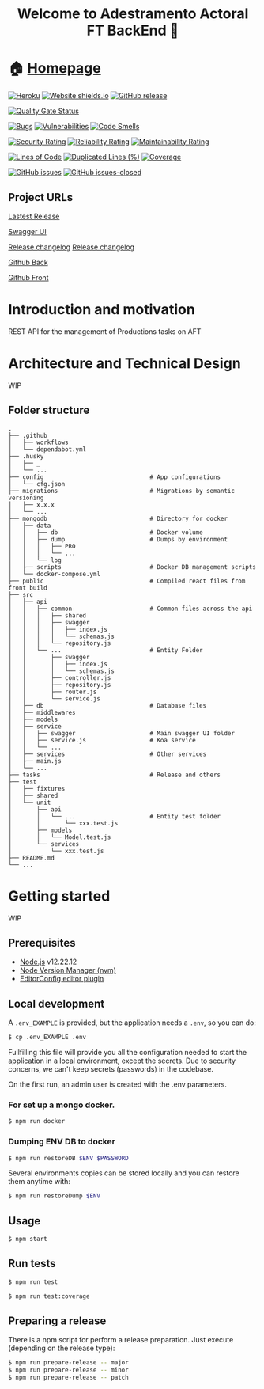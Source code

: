 <h1 align="center">Welcome to Adestramento Actoral FT BackEnd 👋</h1>

# 🏠 [Homepage](https://github.com/vinjatovix/AFT-back)

[![Heroku](https://heroku-badge.herokuapp.com/?app=heroku-badge)](https://heroku-badge.herokuapp.com/?app=heroku-badge)
[![Website shields.io](https://img.shields.io/website-up-down-green-red/http/shields.io.svg)](http://shields.io/)
[![GitHub release](https://img.shields.io/github/release/vinjatovix/AFT-back.svg)](https://GitHub.com/Naereen/StrapDown.js/releases/)

[![Quality Gate Status](https://sonarcloud.io/api/project_badges/measure?project=vinjatovix_AFT-back&metric=alert_status)](https://sonarcloud.io/summary/new_code?id=vinjatovix_AFT-back)

[![Bugs](https://sonarcloud.io/api/project_badges/measure?project=vinjatovix_AFT-back&metric=bugs)](https://sonarcloud.io/summary/new_code?id=vinjatovix_AFT-back)
[![Vulnerabilities](https://sonarcloud.io/api/project_badges/measure?project=vinjatovix_AFT-back&metric=vulnerabilities)](https://sonarcloud.io/summary/new_code?id=vinjatovix_AFT-back)
[![Code Smells](https://sonarcloud.io/api/project_badges/measure?project=vinjatovix_AFT-back&metric=code_smells)](https://sonarcloud.io/summary/new_code?id=vinjatovix_AFT-back)

[![Security Rating](https://sonarcloud.io/api/project_badges/measure?project=vinjatovix_AFT-back&metric=security_rating)](https://sonarcloud.io/summary/new_code?id=vinjatovix_AFT-back)
[![Reliability Rating](https://sonarcloud.io/api/project_badges/measure?project=vinjatovix_AFT-back&metric=reliability_rating)](https://sonarcloud.io/summary/new_code?id=vinjatovix_AFT-back)
[![Maintainability Rating](https://sonarcloud.io/api/project_badges/measure?project=vinjatovix_AFT-back&metric=sqale_rating)](https://sonarcloud.io/summary/new_code?id=vinjatovix_AFT-back)

[![Lines of Code](https://sonarcloud.io/api/project_badges/measure?project=vinjatovix_AFT-back&metric=ncloc)](https://sonarcloud.io/summary/new_code?id=vinjatovix_AFT-back)
[![Duplicated Lines (%)](https://sonarcloud.io/api/project_badges/measure?project=vinjatovix_AFT-back&metric=duplicated_lines_density)](https://sonarcloud.io/summary/new_code?id=vinjatovix_AFT-back)
[![Coverage](https://sonarcloud.io/api/project_badges/measure?project=vinjatovix_AFT-back&metric=coverage)](https://sonarcloud.io/summary/new_code?id=vinjatovix_AFT-back)

[![GitHub issues](https://img.shields.io/github/issues/vinjatovix/AFT-back.svg)](https://GitHub.com/Naereen/StrapDown.js/issues/)
[![GitHub issues-closed](https://img.shields.io/github/issues-closed/vinjatovix/AFT-back.svg)](https://GitHub.com/Naereen/StrapDown.js/issues?q=is%3Aissue+is%3Aclosed)

## Project URLs

[Lastest Release](https://aft-back.herokuapp.com)

[Swagger UI](https://aft-back.herokuapp.com/doc)

[Release changelog](https://github.com/vinjatovix/AFT-back/compare/0.1.0...0.1.1)
[Release changelog](https://github.com/vinjatovix/aft-front/compare/0.1.0...0.1.1)

[Github Back](https://github.com/vinjatovix/AFT-back)

[Github Front](https://github.com/vinjatovix/aft-front)

# Introduction and motivation

REST API for the management of Productions tasks on AFT

# Architecture and Technical Design

WIP

## Folder structure

    .
    ├── .github
    │   ├── workflows
    │   └── dependabot.yml
    ├── .husky
    │   ├── _
    │   └── ...
    ├── config                              # App configurations
    │   └── cfg.json
    ├── migrations                          # Migrations by semantic versioning
    │   ├── x.x.x
    │   └── ...
    ├── mongodb                             # Directory for docker
    │   ├── data
    │   │   ├── db                          # Docker volume
    │   │   ├── dump                        # Dumps by environment
    │   │   │   ├── PRO
    │   │   │   └── ...
    │   │   └── log
    │   ├── scripts                         # Docker DB management scripts
    │   └── docker-compose.yml
    ├── public                              # Compiled react files from front build
    ├── src
    │   ├── api
    │   │   ├── common                      # Common files across the api
    │   │   │   ├── shared
    │   │   │   ├── swagger
    │   │   │   │   ├── index.js
    │   │   │   │   └── schemas.js
    │   │   │   └── repository.js
    │   │   └── ...                         # Entity Folder
    │   │       ├── swagger
    │   │       │   ├── index.js
    │   │       │   └── schemas.js
    │   │       ├── controller.js
    │   │       ├── repository.js
    │   │       ├── router.js
    │   │       └── service.js
    │   ├── db                              # Database files
    │   ├── middlewares
    │   ├── models
    │   ├── service
    │   │   ├── swagger                     # Main swagger UI folder
    │   │   ├── service.js                  # Koa service
    │   │   └── ...
    │   ├── services                        # Other services
    │   ├── main.js
    │   └── ...
    ├── tasks                               # Release and others
    ├── test
    │   ├── fixtures
    │   ├── shared
    │   └── unit
    │       ├── api
    │       │   └── ...                     # Entity test folder
    │       │       └── xxx.test.js
    │       ├── models
    │       │   └── Model.test.js
    │       └── services
    │           └── xxx.test.js
    ├── README.md
    └── ...

# Getting started

WIP

## Prerequisites

- [Node.js](https://nodejs.org/es/) v12.22.12
- [Node Version Manager (nvm)](https://github.com/nvm-sh/nvm)
- [EditorConfig editor plugin](https://marketplace.visualstudio.com/items?itemName=EditorConfig.EditorConfig)

## Local development

A `.env_EXAMPLE` is provided, but the application needs a `.env`, so you can do:

```sh
$ cp .env_EXAMPLE .env
```

Fullfilling this file will provide you all the configuration needed
to start the application in a local environment, except the secrets.
Due to security concerns, we can't keep secrets (passwords) in the codebase.

On the first run, an admin user is created with the .env parameters.

### For set up a mongo docker.

```sh
$ npm run docker
```

### Dumping ENV DB to docker

```sh
$ npm run restoreDB $ENV $PASSWORD
```

Several environments copies can be stored locally and you can restore them anytime with:

```sh
$ npm run restoreDump $ENV
```

## Usage

```sh
$ npm start
```

## Run tests

```sh
$ npm run test

$ npm run test:coverage
```

<!--

#### Swagger

#### Validation Checks

### Useful links

### Log management, Metrics and Tracing -->

## Preparing a release

There is a npm script for perform a release preparation. Just execute (depending on the release type):

```sh
$ npm run prepare-release -- major
$ npm run prepare-release -- minor
$ npm run prepare-release -- patch
```

<!-- ## Contributors

## 🤝 Contributing -->
